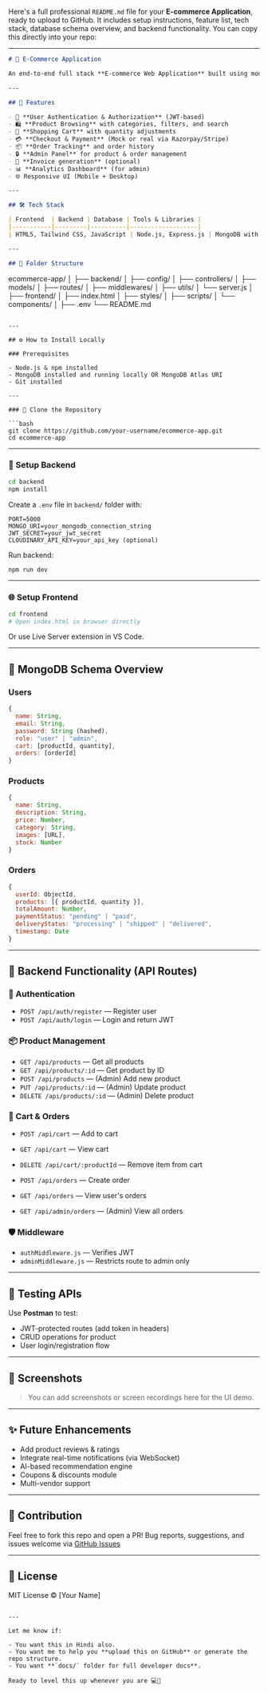 Here's a full professional `README.md` file for your **E-commerce Application**, ready to upload to GitHub. It includes setup instructions, feature list, tech stack, database schema overview, and backend functionality. You can copy this directly into your repo:

---

```markdown
# 🛒 E-Commerce Application

An end-to-end full stack **E-commerce Web Application** built using modern technologies. This app allows users to browse products, add to cart, purchase items, and manage their orders — just like a real-world online store.

---

## 📌 Features

- 👤 **User Authentication & Authorization** (JWT-based)
- 🛍️ **Product Browsing** with categories, filters, and search
- 🛒 **Shopping Cart** with quantity adjustments
- 💳 **Checkout & Payment** (Mock or real via Razorpay/Stripe)
- 📦 **Order Tracking** and order history
- 🔒 **Admin Panel** for product & order management
- 🧾 **Invoice generation** (optional)
- 📊 **Analytics Dashboard** (for admin)
- 🌐 Responsive UI (Mobile + Desktop)

---

## 🛠️ Tech Stack

| Frontend  | Backend | Database | Tools & Libraries |
|-----------|---------|----------|-------------------|
| HTML5, Tailwind CSS, JavaScript | Node.js, Express.js | MongoDB with Mongoose | JWT, Bcrypt, Postman, Nodemailer, dotenv, Razorpay/Stripe, Cloudinary (optional for image uploads) |

---

## 🧩 Folder Structure

```

ecommerce-app/
│
├── backend/
│   ├── config/
│   ├── controllers/
│   ├── models/
│   ├── routes/
│   ├── middlewares/
│   ├── utils/
│   └── server.js
│
├── frontend/
│   ├── index.html
│   ├── styles/
│   ├── scripts/
│   └── components/
│
├── .env
└── README.md

````

---

## ⚙️ How to Install Locally

### Prerequisites

- Node.js & npm installed
- MongoDB installed and running locally OR MongoDB Atlas URI
- Git installed

---

### 🔽 Clone the Repository

```bash
git clone https://github.com/your-username/ecommerce-app.git
cd ecommerce-app
````

---

### 🧪 Setup Backend

```bash
cd backend
npm install
```

Create a `.env` file in `backend/` folder with:

```
PORT=5000
MONGO_URI=your_mongodb_connection_string
JWT_SECRET=your_jwt_secret
CLOUDINARY_API_KEY=your_api_key (optional)
```

Run backend:

```bash
npm run dev
```

---

### 🌐 Setup Frontend

```bash
cd frontend
# Open index.html in browser directly
```

Or use Live Server extension in VS Code.

---

## 🧮 MongoDB Schema Overview

### Users

```js
{
  name: String,
  email: String,
  password: String (hashed),
  role: "user" | "admin",
  cart: [productId, quantity],
  orders: [orderId]
}
```

### Products

```js
{
  name: String,
  description: String,
  price: Number,
  category: String,
  images: [URL],
  stock: Number
}
```

### Orders

```js
{
  userId: ObjectId,
  products: [{ productId, quantity }],
  totalAmount: Number,
  paymentStatus: "pending" | "paid",
  deliveryStatus: "processing" | "shipped" | "delivered",
  timestamp: Date
}
```

---

## 🧠 Backend Functionality (API Routes)

### 📌 Authentication

* `POST /api/auth/register` — Register user
* `POST /api/auth/login` — Login and return JWT

### 📦 Product Management

* `GET /api/products` — Get all products
* `GET /api/products/:id` — Get product by ID
* `POST /api/products` — (Admin) Add new product
* `PUT /api/products/:id` — (Admin) Update product
* `DELETE /api/products/:id` — (Admin) Delete product

### 🛒 Cart & Orders

* `POST /api/cart` — Add to cart

* `GET /api/cart` — View cart

* `DELETE /api/cart/:productId` — Remove item from cart

* `POST /api/orders` — Create order

* `GET /api/orders` — View user's orders

* `GET /api/admin/orders` — (Admin) View all orders

### 🛡️ Middleware

* `authMiddleware.js` — Verifies JWT
* `adminMiddleware.js` — Restricts route to admin only

---

## 🧪 Testing APIs

Use **Postman** to test:

* JWT-protected routes (add token in headers)
* CRUD operations for product
* User login/registration flow

---

## 📸 Screenshots

> You can add screenshots or screen recordings here for the UI demo.

---

## ✨ Future Enhancements

* Add product reviews & ratings
* Integrate real-time notifications (via WebSocket)
* AI-based recommendation engine
* Coupons & discounts module
* Multi-vendor support

---

## 🤝 Contribution

Feel free to fork this repo and open a PR!
Bug reports, suggestions, and issues welcome via [GitHub Issues](https://github.com/your-username/ecommerce-app/issues)

---

## 📜 License

MIT License © \[Your Name]

```

---

Let me know if:

- You want this in Hindi also.
- You want me to help you **upload this on GitHub** or generate the repo structure.
- You want **`docs/` folder for full developer docs**.

Ready to level this up whenever you are 💻🚀
```
